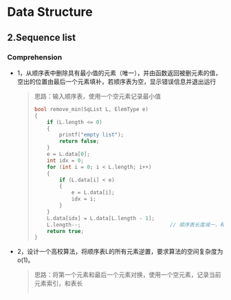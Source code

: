 # Data Structure

## 2.Sequence list

### Comprehension

* 1，从顺序表中删除具有最小值的元素（唯一），并由函数返回被删元素的值，空出的位置由最后一个元素填补，若顺序表为空，显示错误信息并退出运行

  > 思路：输入顺序表，使用一个空元素记录最小值
  >
  > ~~~c
  > bool remove_min(SqList L, ElemType e)
  > {
  >     if (L.length <= 0)
  >     {
  >         printf("empty list");
  >         return false;
  >     }
  >     e = L.data[0];
  >     int idx = 0;
  >     for (int i = 0; i < L.length; i++)
  >     {
  >         if (L.data[i] < e)
  >         {
  >             e = L.data[i];
  >             idx = i;
  >         }
  >     }
  >     L.data[idx] = L.data[L.length - 1];
  >     L.length--;								// 顺序表长度减一，释放最后一个元素
  >     return true;
  > }
  > ~~~

* 2，设计一个高校算法，将顺序表L的所有元素逆置，要求算法的空间复杂度为o(1)。

  > 思路：将第一个元素和最后一个元素对换，使用一个空元素，记录当前元素索引，和表长
  >
  > ~~~c
  > 
  > ~~~
  >
  > 